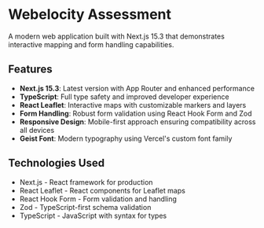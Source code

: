 # Webelocity Assessment

A modern web application built with Next.js 15.3 that demonstrates interactive mapping and form handling capabilities.

## Features

- **Next.js 15.3**: Latest version with App Router and enhanced performance
- **TypeScript**: Full type safety and improved developer experience
- **React Leaflet**: Interactive maps with customizable markers and layers
- **Form Handling**: Robust form validation using React Hook Form and Zod
- **Responsive Design**: Mobile-first approach ensuring compatibility across all devices
- **Geist Font**: Modern typography using Vercel's custom font family

## Technologies Used
- Next.js - React framework for production
- React Leaflet - React components for Leaflet maps
- React Hook Form - Form validation and handling
- Zod - TypeScript-first schema validation
- TypeScript - JavaScript with syntax for types
